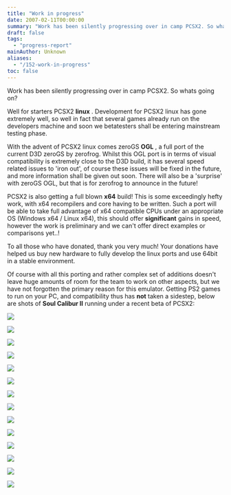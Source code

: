 ```yaml
---
title: "Work in progress"
date: 2007-02-11T00:00:00
summary: "Work has been silently progressing over in camp PCSX2. So whats going on?"
draft: false
tags:
  - "progress-report"
mainAuthor: Unknown
aliases:
  - "/152-work-in-progress"
toc: false
---
```


Work has been silently progressing over in camp PCSX2. So whats going
on?  
  
Well for starters PCSX2 **linux** . Development for PCSX2 linux has gone
extremely well, so well in fact that several games already run on the
developers machine and soon we betatesters shall be entering mainstream
testing phase.  
  
With the advent of PCSX2 linux comes zeroGS **OGL** , a full port of the
current D3D zeroGS by zerofrog. Whilst this OGL port is in terms of
visual compatibility is extremely close to the D3D build, it has several
speed related issues to 'iron out', of course these issues will be fixed
in the future, and more information shall be given out soon. There will
also be a 'surprise' with zeroGS OGL, but that is for zerofrog to
announce in the future!  
  
PCSX2 is also getting a full blown **x64** build! This is some
exceedingly hefty work, with x64 recompilers and core having to be
written. Such a port will be able to take full advantage of x64
compatible CPUs under an appropriate OS (Windows x64 / Linux x64), this
should offer **significant** gains in speed, however the work is
preliminary and we can't offer direct examples or comparisons yet..!  
  
To all those who have donated, thank you very much! Your donations have
helped us buy new hardware to fully develop the linux ports and use
64bit in a stable environment.  
  
Of course with all this porting and rather complex set of additions
doesn't leave huge amounts of room for the team to work on other
aspects, but we have not forgotten the primary reason for this emulator. Getting PS2 games to run on your PC, and compatibility thus has
**not** taken a sidestep, below are shots of **Soul Calibur II** running under a recent beta of PCSX2:


![](img/scII_01.jpg)

![](img/scII_02.webp)

![](img/scII_03.jpg)

![](img/scII_04.jpg)

![](img/scII_05.jpg)

![](img/scII_06.jpg)

![](img/scII_07.webp)

![](img/scII_08.webp)

![](img/scII_09.webp)

![](img/scII_10.webp)

![](img/scII_11.webp)

![](img/scII_12.webp)

![](img/scII_13.webp)

![](img/scII_14.webp)